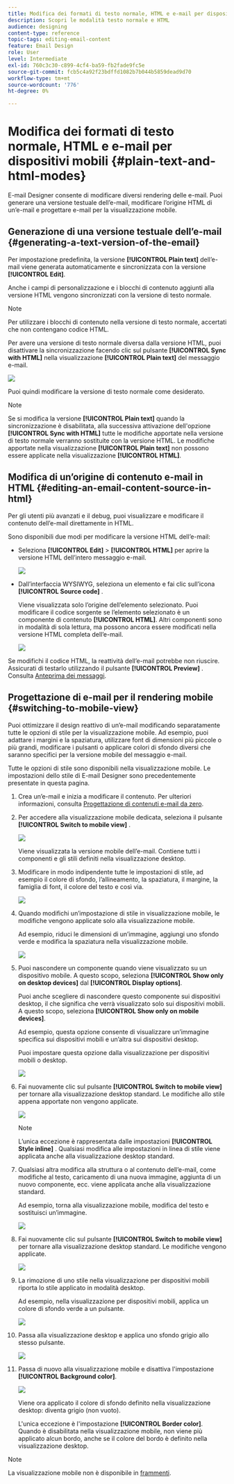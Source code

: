 ```yaml
---
title: Modifica dei formati di testo normale, HTML e e-mail per dispositivi mobili
description: Scopri le modalità testo normale e HTML
audience: designing
content-type: reference
topic-tags: editing-email-content
feature: Email Design
role: User
level: Intermediate
exl-id: 760c3c30-c899-4cf4-ba59-fb2fade9fc5e
source-git-commit: fcb5c4a92f23bdffd1082b7b044b5859dead9d70
workflow-type: tm+mt
source-wordcount: '776'
ht-degree: 0%

---
```


# Modifica dei formati di testo normale, HTML e e-mail per dispositivi mobili {#plain-text-and-html-modes}

E-mail Designer consente di modificare diversi rendering delle e-mail. Puoi generare una versione testuale dell’e-mail, modificare l’origine HTML di un’e-mail e progettare e-mail per la visualizzazione mobile.

## Generazione di una versione testuale dell’e-mail {#generating-a-text-version-of-the-email}

Per impostazione predefinita, la versione **[!UICONTROL Plain text]** dell’e-mail viene generata automaticamente e sincronizzata con la versione **[!UICONTROL Edit]**.

Anche i campi di personalizzazione e i blocchi di contenuto aggiunti alla versione HTML vengono sincronizzati con la versione di testo normale.

>[!NOTE]
>
>Per utilizzare i blocchi di contenuto nella versione di testo normale, accertati che non contengano codice HTML.

Per avere una versione di testo normale diversa dalla versione HTML, puoi disattivare la sincronizzazione facendo clic sul pulsante **[!UICONTROL Sync with HTML]** nella visualizzazione **[!UICONTROL Plain text]** del messaggio e-mail.

![](assets/email_designer_textversion.png)

Puoi quindi modificare la versione di testo normale come desiderato.

>[!NOTE]
>
>Se si modifica la versione **[!UICONTROL Plain text]** quando la sincronizzazione è disabilitata, alla successiva attivazione dell&#39;opzione **[!UICONTROL Sync with HTML]** tutte le modifiche apportate nella versione di testo normale verranno sostituite con la versione HTML. Le modifiche apportate nella visualizzazione **[!UICONTROL Plain text]** non possono essere applicate nella visualizzazione **[!UICONTROL HTML]**.

## Modifica di un’origine di contenuto e-mail in HTML {#editing-an-email-content-source-in-html}

Per gli utenti più avanzati e il debug, puoi visualizzare e modificare il contenuto dell’e-mail direttamente in HTML.

Sono disponibili due modi per modificare la versione HTML dell’e-mail:

* Seleziona **[!UICONTROL Edit]** > **[!UICONTROL HTML]** per aprire la versione HTML dell’intero messaggio e-mail.

   ![](assets/email_designer_html1.png)

* Dall’interfaccia WYSIWYG, seleziona un elemento e fai clic sull’icona **[!UICONTROL Source code]** .

   Viene visualizzata solo l’origine dell’elemento selezionato. Puoi modificare il codice sorgente se l’elemento selezionato è un componente di contenuto **[!UICONTROL HTML]**. Altri componenti sono in modalità di sola lettura, ma possono ancora essere modificati nella versione HTML completa dell’e-mail.

   ![](assets/email_designer_html2.png)

Se modifichi il codice HTML, la reattività dell’e-mail potrebbe non riuscire. Assicurati di testarlo utilizzando il pulsante **[!UICONTROL Preview]** . Consulta [Anteprima dei messaggi](../../sending/using/previewing-messages.md).

## Progettazione di e-mail per il rendering mobile {#switching-to-mobile-view}

Puoi ottimizzare il design reattivo di un’e-mail modificando separatamente tutte le opzioni di stile per la visualizzazione mobile. Ad esempio, puoi adattare i margini e la spaziatura, utilizzare font di dimensioni più piccole o più grandi, modificare i pulsanti o applicare colori di sfondo diversi che saranno specifici per la versione mobile del messaggio e-mail.

Tutte le opzioni di stile sono disponibili nella visualizzazione mobile. Le impostazioni dello stile di E-mail Designer sono precedentemente presentate in questa pagina.

1. Crea un’e-mail e inizia a modificare il contenuto. Per ulteriori informazioni, consulta [Progettazione di contenuti e-mail da zero](../../designing/using/designing-from-scratch.md#designing-an-email-content-from-scratch).
1. Per accedere alla visualizzazione mobile dedicata, seleziona il pulsante **[!UICONTROL Switch to mobile view]** .

   ![](assets/email_designer_mobile_view_switch.png)

   Viene visualizzata la versione mobile dell’e-mail. Contiene tutti i componenti e gli stili definiti nella visualizzazione desktop.

1. Modificare in modo indipendente tutte le impostazioni di stile, ad esempio il colore di sfondo, l’allineamento, la spaziatura, il margine, la famiglia di font, il colore del testo e così via.

   ![](assets/email_designer_mobile_view.png)

1. Quando modifichi un’impostazione di stile in visualizzazione mobile, le modifiche vengono applicate solo alla visualizzazione mobile.

   Ad esempio, riduci le dimensioni di un’immagine, aggiungi uno sfondo verde e modifica la spaziatura nella visualizzazione mobile.

   ![](assets/email_designer_mobile_view_change.png)

1. Puoi nascondere un componente quando viene visualizzato su un dispositivo mobile. A questo scopo, seleziona **[!UICONTROL Show only on desktop devices]** dal **[!UICONTROL Display options]**.

   Puoi anche scegliere di nascondere questo componente sui dispositivi desktop, il che significa che verrà visualizzato solo sui dispositivi mobili. A questo scopo, seleziona **[!UICONTROL Show only on mobile devices]**.

   Ad esempio, questa opzione consente di visualizzare un’immagine specifica sui dispositivi mobili e un’altra sui dispositivi desktop.

   Puoi impostare questa opzione dalla visualizzazione per dispositivi mobili o desktop.

   ![](assets/email_designer_mobile_hide.png)

1. Fai nuovamente clic sul pulsante **[!UICONTROL Switch to mobile view]** per tornare alla visualizzazione desktop standard. Le modifiche allo stile appena apportate non vengono applicate.

   ![](assets/email_designer_mobile_view_desktop_no-change.png)

   >[!NOTE]
   >
   >L’unica eccezione è rappresentata dalle impostazioni **[!UICONTROL Style inline]** . Qualsiasi modifica alle impostazioni in linea di stile viene applicata anche alla visualizzazione desktop standard.

1. Qualsiasi altra modifica alla struttura o al contenuto dell’e-mail, come modifiche al testo, caricamento di una nuova immagine, aggiunta di un nuovo componente, ecc. viene applicata anche alla visualizzazione standard.

   Ad esempio, torna alla visualizzazione mobile, modifica del testo e sostituisci un’immagine.

   ![](assets/email_designer_mobile_view_change_content.png)

1. Fai nuovamente clic sul pulsante **[!UICONTROL Switch to mobile view]** per tornare alla visualizzazione desktop standard. Le modifiche vengono applicate.

   ![](assets/email_designer_mobile_view_desktop_content-change.png)

1. La rimozione di uno stile nella visualizzazione per dispositivi mobili riporta lo stile applicato in modalità desktop.

   Ad esempio, nella visualizzazione per dispositivi mobili, applica un colore di sfondo verde a un pulsante.

   ![](assets/email_designer_mobile_view_background_mobile.png)

1. Passa alla visualizzazione desktop e applica uno sfondo grigio allo stesso pulsante.

   ![](assets/email_designer_mobile_view_background_desktop.png)

1. Passa di nuovo alla visualizzazione mobile e disattiva l&#39;impostazione **[!UICONTROL Background color]**.

   ![](assets/email_designer_mobile_view_background_mobile_disabled.png)

   Viene ora applicato il colore di sfondo definito nella visualizzazione desktop: diventa grigio (non vuoto).

   L&#39;unica eccezione è l&#39;impostazione **[!UICONTROL Border color]**. Quando è disabilitata nella visualizzazione mobile, non viene più applicato alcun bordo, anche se il colore del bordo è definito nella visualizzazione desktop.

>[!NOTE]
>
>La visualizzazione mobile non è disponibile in [frammenti](../../designing/using/using-reusable-content.md#about-fragments).
